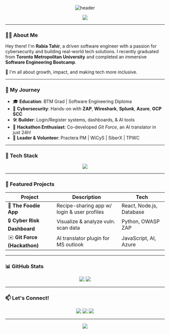 <!-- Banner (optional) -->
<p align="center">
  <img src="https://capsule-render.vercel.app/api?type=waving&color=0:6C63FF,100:A37BFF&height=200&section=header&text=Rabia%20Tahir&fontSize=40&fontColor=ffffff" alt="header" />
</p>

<p align="center">
  <img src="https://readme-typing-svg.herokuapp.com/?lines=Software+Engineer+%F0%9F%92%BB;Cybersecurity+Enthusiast+%F0%9F%94%92;Tech+Project+Manager+%F0%9F%93%8A;Always+Learning+%F0%9F%93%9A&center=true&width=500&height=45" />
</p>

---

### 👩‍💻 About Me

Hey there! I'm **Rabia Tahir**, a driven software engineer with a passion for cybersecurity and building real-world tech solutions. I recently graduated from **Toronto Metropolitan University** and completed an immersive **Software Engineering Bootcamp**.

🌟 I'm all about growth, impact, and making tech more inclusive.

---

### 💼 My Journey

- 🎓 **Education**: BTM Grad | Software Engineering Diploma
- 🔐 **Cybersecurity**: Hands-on with **ZAP**, **Wireshark**, **Splunk**, **Azure**, **GCP SCC**
- 🛠️ **Builder**: Login/Register systems, dashboards, & AI tools
- 🚀 **Hackathon Enthusiast**: Co-developed *Git Force*, an AI translator in just 24h!
- 💬 **Leader & Volunteer**: Practera PM | WiCyS | SiberX | TPWC

---

### 🧰 Tech Stack

<p align="center">
  <img src="https://skillicons.dev/icons?i=js,py,react,nodejs,html,css,azure,gcp,git,github,postman,figma" />
</p>

---

### 🚀 Featured Projects

| Project | Description | Tech |
|--------|-------------|------|
| 🥗 **The Foodie App** | Recipe-sharing app w/ login & user profiles | React, Node.js, Database |
| 🔒 **Cyber Risk Dashboard** | Visualize & analyze vuln. scan data | Python, OWASP ZAP |
| ✉️ **Git Force (Hackathon)** | AI translator plugin for MS outlook | JavaScript, AI, Azure |

---

### 📊 GitHub Stats

<p align="center">
  <img src="https://github-readme-stats.vercel.app/api?username=rabiatahir&show_icons=true&theme=radical&hide_border=true" />
  <img src="https://github-readme-streak-stats.herokuapp.com/?user=rabiatahir&theme=radical&hide_border=true" />
</p>

---

### 📫 Let's Connect!

<p align="center">
  <a href="https://www.linkedin.com/in/rabiatahirprofessional/"><img src="https://img.shields.io/badge/LinkedIn-%230077B5.svg?style=for-the-badge&logo=linkedin&logoColor=white" /></a>
  <a href="mailto:your.email@example.com"><img src="https://img.shields.io/badge/Email-D14836?style=for-the-badge&logo=gmail&logoColor=white" /></a>
  <a href="https://your-portfolio-link.com"><img src="https://img.shields.io/badge/Portfolio-000000?style=for-the-badge&logo=About.me&logoColor=white" /></a>
</p>

---

<p align="center">
  <img src="https://quotes-github-readme.vercel.app/api?type=horizontal&theme=radical" />
</p>

